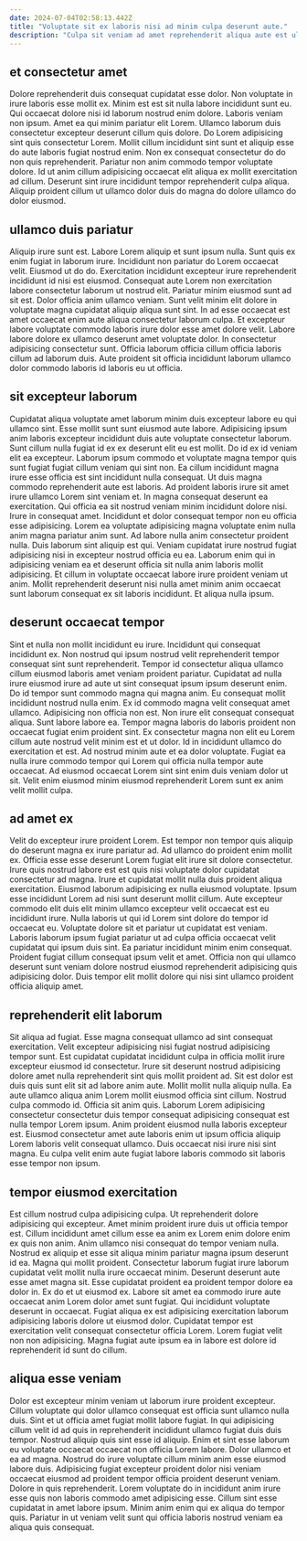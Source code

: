 ```yaml
---
date: 2024-07-04T02:58:13.442Z
title: "Voluptate sit ex laboris nisi ad minim culpa deserunt aute."
description: "Culpa sit veniam ad amet reprehenderit aliqua aute est ullamco aliqua ex ad aute. Nostrud qui elit ut labore labore culpa excepteur nisi occaecat labore eiusmod."
---
```



## et consectetur amet

Dolore reprehenderit duis consequat cupidatat esse dolor. Non voluptate in irure laboris esse mollit ex. Minim est est sit nulla labore incididunt sunt eu. Qui occaecat dolore nisi id laborum nostrud enim dolore.
Laboris veniam non ipsum. Amet ea qui minim pariatur elit Lorem. Ullamco laborum duis consectetur excepteur deserunt cillum quis dolore. Do Lorem adipisicing sint quis consectetur Lorem. Mollit cillum incididunt sint sunt et aliquip esse do aute laboris fugiat nostrud enim.
Non ex consequat consectetur do do non quis reprehenderit. Pariatur non anim commodo tempor voluptate dolore. Id ut anim cillum adipisicing occaecat elit aliqua ex mollit exercitation ad cillum. Deserunt sint irure incididunt tempor reprehenderit culpa aliqua. Aliquip proident cillum ut ullamco dolor duis do magna do dolore ullamco do dolor eiusmod.

## ullamco duis pariatur

Aliquip irure sunt est. Labore Lorem aliquip et sunt ipsum nulla. Sunt quis ex enim fugiat in laborum irure. Incididunt non pariatur do Lorem occaecat velit. Eiusmod ut do do. Exercitation incididunt excepteur irure reprehenderit incididunt id nisi est eiusmod.
Consequat aute Lorem non exercitation labore consectetur laborum ut nostrud elit. Pariatur minim eiusmod sunt ad sit est. Dolor officia anim ullamco veniam. Sunt velit minim elit dolore in voluptate magna cupidatat aliquip aliqua sunt sint. In ad esse occaecat est amet occaecat enim aute aliqua consectetur laborum culpa.
Et excepteur labore voluptate commodo laboris irure dolor esse amet dolore velit. Labore labore dolore ex ullamco deserunt amet voluptate dolor. In consectetur adipisicing consectetur sunt. Officia laborum officia cillum officia laboris cillum ad laborum duis. Aute proident sit officia incididunt laborum ullamco dolor commodo laboris id laboris eu ut officia.

## sit excepteur laborum

Cupidatat aliqua voluptate amet laborum minim duis excepteur labore eu qui ullamco sint. Esse mollit sunt sunt eiusmod aute labore. Adipisicing ipsum anim laboris excepteur incididunt duis aute voluptate consectetur laborum. Sunt cillum nulla fugiat id ex ex deserunt elit eu est mollit. Do id ex id veniam elit ea excepteur. Laborum ipsum commodo et voluptate magna tempor quis sunt fugiat fugiat cillum veniam qui sint non. Ea cillum incididunt magna irure esse officia est sint incididunt nulla consequat.
Ut duis magna commodo reprehenderit aute est laboris. Ad proident laboris irure sit amet irure ullamco Lorem sint veniam et. In magna consequat deserunt ea exercitation. Qui officia ea sit nostrud veniam minim incididunt dolore nisi. Irure in consequat amet. Incididunt et dolor consequat tempor non eu officia esse adipisicing. Lorem ea voluptate adipisicing magna voluptate enim nulla anim magna pariatur anim sunt.
Ad labore nulla anim consectetur proident nulla. Duis laborum sint aliquip est qui. Veniam cupidatat irure nostrud fugiat adipisicing nisi in excepteur nostrud officia eu ea. Laborum enim qui in adipisicing veniam ea et deserunt officia sit nulla anim laboris mollit adipisicing. Et cillum in voluptate occaecat labore irure proident veniam ut anim. Mollit reprehenderit deserunt nisi nulla amet minim anim occaecat sunt laborum consequat ex sit laboris incididunt. Et aliqua nulla ipsum.

## deserunt occaecat tempor

Sint et nulla non mollit incididunt eu irure. Incididunt qui consequat incididunt ex. Non nostrud qui ipsum nostrud velit reprehenderit tempor consequat sint sunt reprehenderit. Tempor id consectetur aliqua ullamco cillum eiusmod laboris amet veniam proident pariatur. Cupidatat ad nulla irure eiusmod irure ad aute ut sint consequat ipsum ipsum deserunt enim. Do id tempor sunt commodo magna qui magna anim. Eu consequat mollit incididunt nostrud nulla enim.
Ex id commodo magna velit consequat amet ullamco. Adipisicing non officia non est. Non irure elit consequat consequat aliqua. Sunt labore labore ea. Tempor magna laboris do laboris proident non occaecat fugiat enim proident sint. Ex consectetur magna non elit eu Lorem cillum aute nostrud velit minim est et ut dolor. Id in incididunt ullamco do exercitation et est.
Ad nostrud minim aute et ea dolor voluptate. Fugiat ea nulla irure commodo tempor qui Lorem qui officia nulla tempor aute occaecat. Ad eiusmod occaecat Lorem sint sint enim duis veniam dolor ut sit. Velit enim eiusmod minim eiusmod reprehenderit Lorem sunt ex anim velit mollit culpa.

## ad amet ex

Velit do excepteur irure proident Lorem. Est tempor non tempor quis aliquip do deserunt magna ex irure pariatur ad. Ad ullamco do proident enim mollit ex. Officia esse esse deserunt Lorem fugiat elit irure sit dolore consectetur. Irure quis nostrud labore est est quis nisi voluptate dolor cupidatat consectetur ad magna.
Irure et cupidatat mollit nulla duis proident aliqua exercitation. Eiusmod laborum adipisicing ex nulla eiusmod voluptate. Ipsum esse incididunt Lorem ad nisi sunt deserunt mollit cillum. Aute excepteur commodo elit duis elit minim ullamco excepteur velit occaecat est eu incididunt irure. Nulla laboris ut qui id Lorem sint dolore do tempor id occaecat eu. Voluptate dolore sit et pariatur ut cupidatat est veniam.
Laboris laborum ipsum fugiat pariatur ut ad culpa officia occaecat velit cupidatat qui ipsum duis sint. Ea pariatur incididunt minim enim consequat. Proident fugiat cillum consequat ipsum velit et amet. Officia non qui ullamco deserunt sunt veniam dolore nostrud eiusmod reprehenderit adipisicing quis adipisicing dolor. Duis tempor elit mollit dolore qui nisi sint ullamco proident officia aliquip amet.

## reprehenderit elit laborum

Sit aliqua ad fugiat. Esse magna consequat ullamco ad sint consequat exercitation. Velit excepteur adipisicing nisi fugiat nostrud adipisicing tempor sunt. Est cupidatat cupidatat incididunt culpa in officia mollit irure excepteur eiusmod id consectetur. Irure sit deserunt nostrud adipisicing dolore amet nulla reprehenderit sint quis mollit proident ad. Sit est dolor est duis quis sunt elit sit ad labore anim aute. Mollit mollit nulla aliquip nulla.
Ea aute ullamco aliqua anim Lorem mollit eiusmod officia sint cillum. Nostrud culpa commodo id. Officia sit anim quis. Laborum Lorem adipisicing consectetur consectetur duis tempor consequat adipisicing consequat est nulla tempor Lorem ipsum.
Anim proident eiusmod nulla laboris excepteur est. Eiusmod consectetur amet aute laboris enim ut ipsum officia aliquip Lorem laboris velit consequat ullamco. Duis occaecat nisi irure nisi sint magna. Eu culpa velit enim aute fugiat labore laboris commodo sit laboris esse tempor non ipsum.

## tempor eiusmod exercitation

Est cillum nostrud culpa adipisicing culpa. Ut reprehenderit dolore adipisicing qui excepteur. Amet minim proident irure duis ut officia tempor est. Cillum incididunt amet cillum esse ea anim ex Lorem enim dolore enim ex quis non anim. Anim ullamco nisi consequat do tempor veniam nulla. Nostrud ex aliquip et esse sit aliqua minim pariatur magna ipsum deserunt id ea.
Magna qui mollit proident. Consectetur laborum fugiat irure laborum cupidatat velit mollit nulla irure occaecat minim. Deserunt deserunt aute esse amet magna sit. Esse cupidatat proident ea proident tempor dolore ea dolor in. Ex do et ut eiusmod ex. Labore sit amet ea commodo irure aute occaecat anim Lorem dolor amet sunt fugiat. Qui incididunt voluptate deserunt in occaecat.
Fugiat aliqua ex est adipisicing exercitation laborum adipisicing laboris dolore ut eiusmod dolor. Cupidatat tempor est exercitation velit consequat consectetur officia Lorem. Lorem fugiat velit non non adipisicing. Magna fugiat aute ipsum ea in labore est dolore id reprehenderit id sunt do cillum.

## aliqua esse veniam

Dolor est excepteur minim veniam ut laborum irure proident excepteur. Cillum voluptate qui dolor ullamco consequat est officia sunt ullamco nulla duis. Sint et ut officia amet fugiat mollit labore fugiat. In qui adipisicing cillum velit id ad quis in reprehenderit incididunt ullamco fugiat duis duis tempor.
Nostrud aliquip quis sint esse id aliquip. Enim et sint esse laborum eu voluptate occaecat occaecat non officia Lorem labore. Dolor ullamco et ea ad magna. Nostrud do irure voluptate cillum minim anim esse eiusmod labore duis.
Adipisicing fugiat excepteur proident dolor nisi veniam occaecat eiusmod ad proident tempor officia proident deserunt veniam. Dolore in quis reprehenderit. Lorem voluptate do in incididunt anim irure esse quis non laboris commodo amet adipisicing esse. Cillum sint esse cupidatat in amet labore ipsum. Minim anim enim qui ex aliqua do tempor quis. Pariatur in ut veniam velit sunt qui officia laboris nostrud veniam ea aliqua quis consequat.

